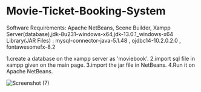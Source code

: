 # Movie-Ticket-Booking-System

Software Requirements: Apache NetBeans, Scene Builder, Xampp Server(database),jdk-8u231-windows-x64,jdk-13.0.1_windows-x64 
Library(JAR Files) : mysql-connector-java-5.1.48 , ojdbc14-10.2.0.2.0 , fontawesomefx-8.2

1.create a database on the xampp server as 'moviebook'.
2.import sql file in xampp given on the main page.
3.import the jar file in NetBeans.
4.Run it on Apache NetBeans.


![Screenshot (7)](https://github.com/Gauthambhandary/Movie-Ticket-Booking-System/assets/76608448/3c3598c0-b39e-4dde-967c-d6773a685e38)

   

